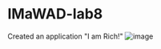# IMaWAD-lab8
Created an application "I am Rich!"
![image](https://github.com/user-attachments/assets/f69ee565-a673-4a36-b60b-b54b42bbea49)
